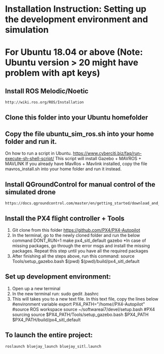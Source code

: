 # Installation Instruction: Setting up the development environment and simulation
# For Ubuntu 18.04 or above (Note: Ubuntu version > 20 might have problem with apt keys)

## Install ROS Melodic/Noetic
    http://wiki.ros.org/ROS/Installation
## Clone this folder into your Ubuntu homefolder

## Copy the file ubuntu_sim_ros.sh into your home folder and run it.
On how to run a script in Ubuntu.
    https://www.cyberciti.biz/faq/run-execute-sh-shell-script/
This script will install Gazebo + MAVROS + MAVLINK
If you already have MavRos + Mavlink installed, copy the file mavros_install.sh into your home folder and run it instead.

## Install QGroundControl for manual control of the simulated drone
    https://docs.qgroundcontrol.com/master/en/getting_started/download_and_install.html

## Install the PX4 flight controller + Tools
1. Git clone from this folder
    https://github.com/PX4/PX4-Autopilot
2. In the terminal, go to the newly cloned folder and run the below command
    DONT_RUN=1 make px4_sitl_default gazebo
*In case of missing packages, go through the error msgs and install the missing packages. Repeat this step until you have all the required packages
3. After finishing all the steps above, run this command:
    source Tools/setup_gazebo.bash $(pwd) $(pwd)/build/px4_sitl_default
    
## Set up development environment:
1. Open up a new terminal 
2. In the new terminal run: 
    sudo gedit .bashrc
3. This will takes you to a new text file. In this text file, copy the lines below
#environment variable
export PX4_PATH="/home/<Your home folder here>/PX4-Autopilot"
#source ROS workspace 
source ~/softwareai7/devel/setup.bash
#PX4 sourcing
source $PX4_PATH/Tools/setup_gazebo.bash $PX4_PATH $PX4_PATH/build/px4_sitl_default

## To launch the entire project:
    roslaunch bluejay_launch bluejay_sitl.launch 